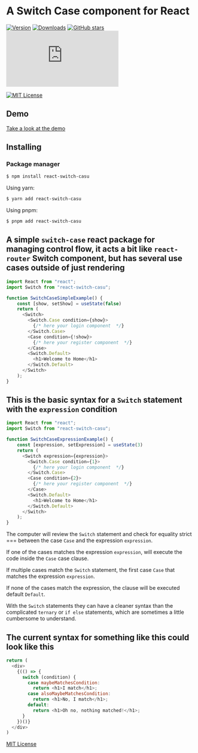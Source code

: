 # A Switch Case component for React

[![Version][version-badge]][npm]
[![Downloads][downloads-badge]][npm]
[![GitHub stars](https://img.shields.io/github/stars/markusenglund/react-switch-casu.svg?style=social&label=Stars)](https://github.com/markusenglund/react-switch-casu)
[![gzip size](http://img.badgesize.io/https://unpkg.com/react-switch-casu/dist/react-switch-casu.min.js?compression=gzip)](https://unpkg.com/react-switch-casu/dist/react-switch-casu.min.js)

[![MIT License][license-badge]](LICENSE.md)

## Demo

[Take a look at the demo][demon]

## Installing

### Package manager

```bash
$ npm install react-switch-casu
```

Using yarn:

```bash
$ yarn add react-switch-casu
```

Using pnpm:

```bash
$ pnpm add react-switch-casu
```

## A simple `switch-case` react package for managing control flow, it acts a bit like `react-router` Switch component, but has several use cases outside of just rendering

```javascript
import React from "react";
import Switch from "react-switch-casu";

function SwitchCaseSimpleExample() {
    const [show, setShow] = useState(false)
    return (
      <Switch>
        <Switch.Case condition={show}>
          {/* here your login component  */}
        </Switch.Case>
        <Case condition={!show}>
          {/* here your register component  */}
        </Case>
        <Switch.Default>
          <h1>Welcome to Home</h1>
        </Switch.Default>
      </Switch>
    );
}
```

## This is the basic syntax for a `Switch` statement with the `expression` condition

```javascript
import React from "react";
import Switch from "react-switch-casu";

function SwitchCaseExpressionExample() {
    const [expression, setExpression] = useState(3)
    return (
      <Switch expression={expression}>
        <Switch.Case condition={1}>
          {/* here your login component  */}
        </Switch.Case>
        <Case condition={2}>
          {/* here your register component  */}
        </Case>
        <Switch.Default>
          <h1>Welcome to Home</h1>
        </Switch.Default>
      </Switch>
    );
}
```

The computer will review the `Switch` statement and check for equality
strict === between the case `Case` and the expression `expression`.

If one of the cases matches the expression `expression`,
will execute the code inside the `Case` case clause.

If multiple cases match the `Switch` statement, the
first case `Case` that matches the expression `expression`.

If none of the cases match the expression, the clause will be executed
default `Default`.

With the `Switch` statements they can have a cleaner syntax than the
complicated `ternary` or `if else` statements, which are sometimes a
little cumbersome to understand.

## The current syntax for something like this could look like this

```javascript
return (
  <div>
    {(() => {
      switch (condition) {
        case maybeMatchesCondition:
          return <h1>I match</h1>;
        case alsoMaybeMatchesCondition:
          return <h1>No, I match</h1>;
        default:
          return <h1>Oh no, nothing matched!</h1>;
      }
    })()}
  </div>
)
```

[MIT License](LICENSE.md)

[demon]: https://react-switch-casu.netlify.com
[downloads-badge]: https://flat.badgen.net/npm/dw/react-switch-casu
[version-badge]: https://flat.badgen.net/npm/v/react-switch-casu
[license-badge]: https://flat.badgen.net/badge/license/MIT/blue
[npm]: https://npmjs.com/package/react-switch-casu
